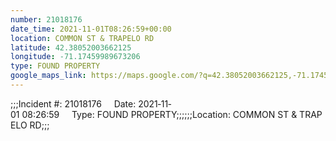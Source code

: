 ```yaml
---
number: 21018176
date_time: 2021-11-01T08:26:59+00:00
location: COMMON ST & TRAPELO RD
latitude: 42.38052003662125
longitude: -71.17459989673206
type: FOUND PROPERTY
google_maps_link: https://maps.google.com/?q=42.38052003662125,-71.17459989673206
---
```


;;;Incident #: 21018176     Date: 2021‐11‐01 08:26:59     Type: FOUND PROPERTY;;;;;;Location: COMMON ST & TRAPELO RD;;;
